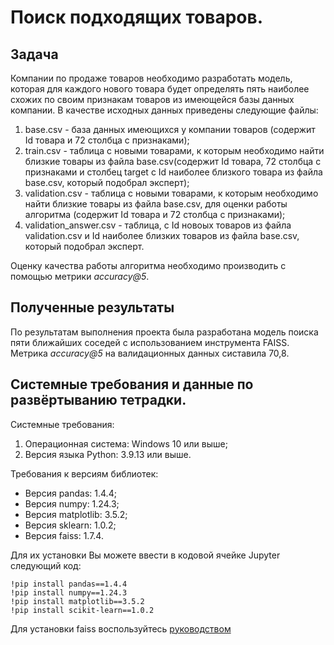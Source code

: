 # Поиск подходящих товаров.

## Задача
Компании по продаже товаров необходимо разработать модель, которая для каждого нового товара будет определять пять наиболее схожих по своим признакам товаров из имеющейся базы данных компании. В качестве исходных данных приведены следующие файлы:
1. base.csv - база данных имеющихся у компании товаров (содержит Id товара и 72 столбца с признаками);
2. train.csv - таблица с новыми товарами, к которым необходимо найти близкие товары из файла base.csv(содержит Id товара, 72 столбца с признаками и столбец target c Id наиболее близкого товара из файла base.csv, который подобрал эксперт);
3. validation.csv - таблица с новыми товарами, к которым необходимо найти близкие товары из файла base.csv, для оценки работы алгоритма (содержит Id товара и 72 столбца с признаками);
4. validation_answer.csv - таблица, с Id новоых товаров из файла validation.csv и Id наиболее близких товаров из файла base.csv, который подобрал эксперт.

Оценку качества работы алгоритма необходимо производить с помощью метрики *accuracy@5*.

## Полученные результаты
По результатам выполнения проекта была разработана модель поиска пяти ближайших соседей с использованием инструмента FAISS. Метрика *accuracy@5* на валидационных данных систавила 70,8.

## Системные требования и данные по развёртыванию тетрадки.
Системные требования:
1. Операционная система: Windows 10 или выше;
2. Версия языка Python: 3.9.13 или выше.
   
Требования к версиям библиотек:
- Версия pandas: 1.4.4;
- Версия numpy: 1.24.3;
- Версия matplotlib: 3.5.2;
- Версия sklearn: 1.0.2;
- Версия faiss: 1.7.4.
  
Для их установки Вы можете ввести в кодовой ячейке Jupyter следующий код:
```
!pip install pandas==1.4.4
!pip install numpy==1.24.3
!pip install matplotlib==3.5.2
!pip install scikit-learn==1.0.2
```
Для установки faiss воспользуйтесь [руководством](https://github.com/facebookresearch/faiss/blob/main/INSTALL.md)
